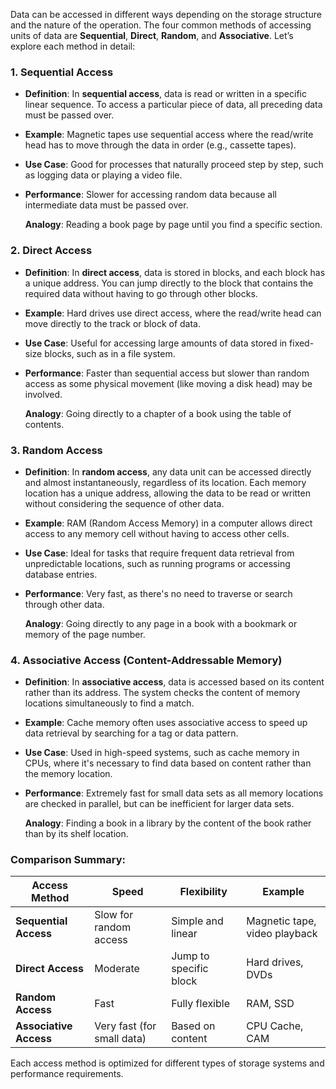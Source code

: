 Data can be accessed in different ways depending on the storage structure and the nature of the operation. The four common methods of accessing units of data are **Sequential**, **Direct**, **Random**, and **Associative**. Let’s explore each method in detail:

### 1. **Sequential Access**
- **Definition**: In **sequential access**, data is read or written in a specific linear sequence. To access a particular piece of data, all preceding data must be passed over.
- **Example**: Magnetic tapes use sequential access where the read/write head has to move through the data in order (e.g., cassette tapes).
- **Use Case**: Good for processes that naturally proceed step by step, such as logging data or playing a video file.
- **Performance**: Slower for accessing random data because all intermediate data must be passed over.

   **Analogy**: Reading a book page by page until you find a specific section.

### 2. **Direct Access**
- **Definition**: In **direct access**, data is stored in blocks, and each block has a unique address. You can jump directly to the block that contains the required data without having to go through other blocks.
- **Example**: Hard drives use direct access, where the read/write head can move directly to the track or block of data.
- **Use Case**: Useful for accessing large amounts of data stored in fixed-size blocks, such as in a file system.
- **Performance**: Faster than sequential access but slower than random access as some physical movement (like moving a disk head) may be involved.

   **Analogy**: Going directly to a chapter of a book using the table of contents.

### 3. **Random Access**
- **Definition**: In **random access**, any data unit can be accessed directly and almost instantaneously, regardless of its location. Each memory location has a unique address, allowing the data to be read or written without considering the sequence of other data.
- **Example**: RAM (Random Access Memory) in a computer allows direct access to any memory cell without having to access other cells.
- **Use Case**: Ideal for tasks that require frequent data retrieval from unpredictable locations, such as running programs or accessing database entries.
- **Performance**: Very fast, as there's no need to traverse or search through other data.

   **Analogy**: Going directly to any page in a book with a bookmark or memory of the page number.

### 4. **Associative Access (Content-Addressable Memory)**
- **Definition**: In **associative access**, data is accessed based on its content rather than its address. The system checks the content of memory locations simultaneously to find a match.
- **Example**: Cache memory often uses associative access to speed up data retrieval by searching for a tag or data pattern.
- **Use Case**: Used in high-speed systems, such as cache memory in CPUs, where it's necessary to find data based on content rather than the memory location.
- **Performance**: Extremely fast for small data sets as all memory locations are checked in parallel, but can be inefficient for larger data sets.

   **Analogy**: Finding a book in a library by the content of the book rather than by its shelf location.

### **Comparison Summary**:

| **Access Method**     | **Speed**                | **Flexibility**     | **Example**                   |
|-----------------------|--------------------------|---------------------|-------------------------------|
| **Sequential Access**  | Slow for random access   | Simple and linear   | Magnetic tape, video playback |
| **Direct Access**      | Moderate                 | Jump to specific block | Hard drives, DVDs             |
| **Random Access**      | Fast                     | Fully flexible      | RAM, SSD                      |
| **Associative Access** | Very fast (for small data) | Based on content    | CPU Cache, CAM                |

Each access method is optimized for different types of storage systems and performance requirements.
